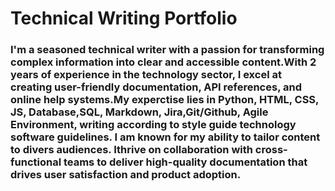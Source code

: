# Technical Writing   Portfolio
### I'm a seasoned technical writer with a passion for transforming complex information into clear and accessible content.With 2 years of experience in the technology sector, I excel at creating user-friendly documentation, API references, and online help systems.My experctise lies in Python, HTML, CSS, JS, Database,SQL, Markdown, Jira,Git/Github, Agile Environment, writing according to style guide technology software guidelines. I am known for my ability to tailor content to divers audiences. Ithrive on collaboration with cross-functional teams to deliver high-quality documentation that drives user satisfaction and product adoption.
